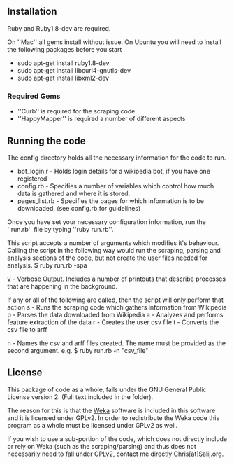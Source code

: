 ## Installation ##
Ruby and Ruby1.8-dev are required.

On ''Mac'' all gems install without issue.
On Ubuntu you will need to install the following packages before you start

*	sudo apt-get install ruby1.8-dev
*	sudo apt-get install libcurl4-gnutls-dev
*	sudo apt-get install libxml2-dev

### Required Gems ###

*	''Curb'' is required for the scraping code
*	''HappyMapper'' is required a number of different aspects

## Running the code ##

The config directory holds all the necessary information for the code to run.

*	bot_login.r		- Holds login details for a wikipedia bot, if you have one registered
*	config.rb		- Specifies a number of variables which control how much data is gathered and where it is stored.
*	pages_list.rb	- Specifies the pages for which information is to be downloaded. (see config.rb for guidelines)

Once you have set your necessary configuration information, run the ''run.rb'' file by typing ''ruby run.rb''.

This script accepts a number of arguments which modifies it's behaviour.
  Calling the script in the following way would run the scraping, parsing and analysis sections of the code, but not create the user files needed for analysis.
    $ ruby run.rb -spa
  
  v   - Verbose Output. Includes a number of printouts that describe processes that are happening in the background.
  
  If any or all of the following are called, then the script will only perform that action
  s     - Runs the scraping code which gathers information from Wikipedia
  p     - Parses the data downloaded from Wikipedia
  a     - Analyzes and performs feature extraction of the data
  r     - Creates the user csv file
  t     - Converts the csv file to arff
  
  n     - Names the csv and arff files created. The name must be provided as the second argument. e.g.
    $ ruby run.rb -n \"csv_file\"

## License ##

This package of code as a whole, falls under the GNU General Public License version 2.
(Full text included in the folder).

The reason for this is that the [Weka](http://www.cs.waikato.ac.nz/ml/weka/) software is included in this software and it is licensed under GPLv2. In order to redistribute the Weka code this program as a whole must be licensed under GPLv2 as well.

If you wish to use a sub-portion of the code, which does not directly include or rely on Weka (such as the scraping/parsing) and thus does not necessarily need to fall under GPLv2, contact me directly Chris[at]Salij.org.
